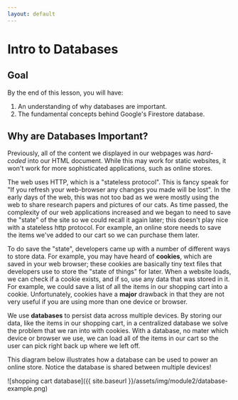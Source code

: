 ```yaml
---
layout: default
---
```


# Intro to Databases

## Goal
By the end of this lesson, you will have:

1. An understanding of why databases are important.
2. The fundamental concepts behind Google's Firestore database.

## Why are Databases Important?

Previously, all of the content we displayed in our webpages was *hard-coded* into our HTML document.  While this may work for static websites, it won't work for more sophisticated applications, such as online stores.

The web uses HTTP, which is a "stateless protocol".  This is fancy speak for "If you refresh your web-browser any changes you made will be lost".  In the early days of the web, this was not too bad as we were mostly using the web to share research papers and pictures of our cats.  As time passed, the complexity of our web applications increased and we began to need to save the "state" of the site so we could recall it again later; this doesn't play nice with a stateless http protocol.  For example, an online store needs to save the items we've added to our cart so we can purchase them later.

To do save the "state", developers came up with a number of different ways to store data.  For example, you may have heard of __cookies__, which are saved in your web browser; these cookies are basically tiny text files that developers use to store the "state of things" for later.  When a website loads, we can check if a cookie exists, and if so, use any data that was stored in it.  For example, we could save a list of all the items in our shopping cart into a cookie.  Unfortunately, cookies have a __major__ drawback in that they are not very useful if you are using more than one device or browser.

We use __databases__ to persist data across multiple devices.  By storing our data, like the items in our shopping cart, in a centralized database we solve the problem that we ran into with cookies.  With a database, no mater which device or browser we use, we can load all of the items in our cart so the user can pick right back up where we left off.

This diagram below illustrates how a database can be used to power an online store.  Notice the database is shared between multiple devices!

![shopping cart database]({{ site.baseurl }}/assets/img/module2/database-example.png)